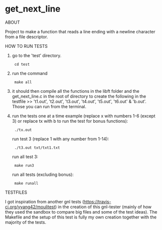 # get_next_line

ABOUT

Project to make a function that reads a line ending with a newline character from a file descriptor.

HOW TO RUN TESTS
1. go to the 'test' directory.

		cd test

2. run the command

		make all

3. it should then compile all the functions in the libft folder and the get_next_line.c in the root of directory to create the following in the testfile >> 't1.out', 't2.out', 't3.out', 't4.out', 't5.out', 't6.out' & 'b.out'. Those you can run from the terminal.

4. run the tests one at a time example (replace x with numbers 1-6 (except 3) or replace tx with b to run the test for bonus functions):

		./tx.out

   run test 3 (replace 1 with any number from 1-14):

		./t3.out txt/txt1.txt

   run all test 3:

		make run3

   run all tests (excluding bonus):

		make runall


TESTFILES

I got inspiration from another gnl tests (https://travis-ci.org/yyang42/moulitest) in the creation of this gnl-tester (mainly of how they used the sandbox to compare big files and some of the test ideas). The Makefile and the setup of this test is fully my own creation together with the majority of the tests.